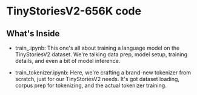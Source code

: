 # TinyStoriesV2-656K code

## What's Inside

- train_.ipynb: This one's all about training a language model on the TinyStoriesV2 dataset. We're talking data prep, model setup, training details, and even a bit of model inference.

- train_tokenizer.ipynb: Here, we're crafting a brand-new tokenizer from scratch, just for our TinyStoriesV2 needs. It's got dataset loading, corpus prep for tokenizing, and the actual tokenizer training.
